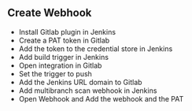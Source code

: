 ## Create Webhook
- Install Gitlab plugin in Jenkins
- Create a PAT token in Gitlab 
- Add the token to the credential store in Jenkins
- Add build trigger in Jenkins
- Open integration in Gitlab
- Set the trigger to push 
- Add the Jenkins URL domain to Gitlab
- Add multibranch scan webhook in Jenkins
- Open Webhook and Add the webhook and the PAT